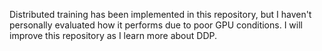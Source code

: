 Distributed training has been implemented in this repository, but I haven't personally evaluated how it performs due to poor GPU conditions. I will improve this repository as I learn more about DDP.
